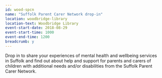 ```yaml
---
id: wood-spcn
name: "Suffolk Parent Carer Network drop-in"
location: woodbridge-library
location-text: Woodbridge Library
event-start-date: 2018-08-29
event-start-time: 1000
event-end-time: 1200
breadcrumb: y
---
```


Drop in to share your experiences of mental health and wellbeing services in Suffolk and find out about help and support for parents and carers of children with additional needs and/or disabilities from the Suffolk Parent Carer Network.
